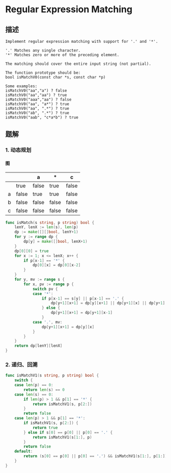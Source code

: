 # Regular Expression Matching 

## 描述

    Implement regular expression matching with support for '.' and '*'.

    '.' Matches any single character.
    '*' Matches zero or more of the preceding element.

    The matching should cover the entire input string (not partial).

    The function prototype should be:
    bool isMatchV0(const char *s, const char *p)

    Some examples:
    isMatchV0("aa","a") ? false
    isMatchV0("aa","aa") ? true
    isMatchV0("aaa","aa") ? false
    isMatchV0("aa", "a*") ? true
    isMatchV0("aa", ".*") ? true
    isMatchV0("ab", ".*") ? true
    isMatchV0("aab", "c*a*b") ? true

## 题解

### 1. 动态规划

#### 图

|     |       | a     | *     | c     |
| --- | ----- | ----- | ----- | ----- |
|     | true  | false | true  | false |
| a   | false | true  | true  | false |
| b   | false | false | false | false |
| c   | false | false | false | false |

```go
func isMatch(s string, p string) bool {
    lenY, lenX := len(s), len(p)
    dp := make([][]bool, lenY+1)
    for y := range dp {
        dp[y] = make([]bool, lenX+1)
    }
    dp[0][0] = true
    for x := 1; x <= lenX; x++ {
        if p[x-1] == '*' {
            dp[0][x] = dp[0][x-2]
        }
    }
    for y, mv := range s {
        for x, pv := range p {
            switch pv {
            case '*':
                if p[x-1] == s[y] || p[x-1] == '.' {
                    dp[y+1][x+1] = dp[y][x+1] || dp[y+1][x] || dp[y+1][x-1]
                } else {
                    dp[y+1][x+1] = dp[y+1][x-1]
                }
            case '.', mv:
                dp[y+1][x+1] = dp[y][x]
            }
        }
    }
    return dp[lenY][lenX]
}
```

### 2. 递归、回溯

```go
func isMatchV1(s string, p string) bool {
    switch {
    case len(p) == 0:
        return len(s) == 0
    case len(s) == 0:
        if len(p) > 1 && p[1] == '*' {
            return isMatchV1(s, p[2:])
        }
        return false
    case len(p) > 1 && p[1] == '*':
        if isMatchV1(s, p[2:]) {
            return true
        } else if s[0] == p[0] || p[0] == '.' {
            return isMatchV1(s[1:], p)
        }
        return false
    default:
        return (s[0] == p[0] || p[0] == '.') && isMatchV1(s[1:], p[1:])
    }
}
```